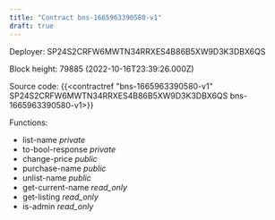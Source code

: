 ```yaml
---
title: "Contract bns-1665963390580-v1"
draft: true
---
```

Deployer: SP24S2CRFW6MWTN34RRXES4B86B5XW9D3K3DBX6QS


 



Block height: 79885 (2022-10-16T23:39:26.000Z)

Source code: {{<contractref "bns-1665963390580-v1" SP24S2CRFW6MWTN34RRXES4B86B5XW9D3K3DBX6QS bns-1665963390580-v1>}}

Functions:

* list-name _private_
* to-bool-response _private_
* change-price _public_
* purchase-name _public_
* unlist-name _public_
* get-current-name _read_only_
* get-listing _read_only_
* is-admin _read_only_
